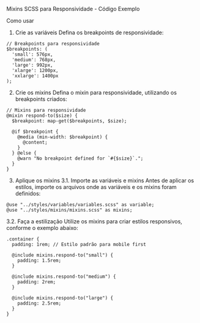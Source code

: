 Mixins SCSS para Responsividade - Código Exemplo

Como usar
1. Crie as variáveis
Defina os breakpoints de responsividade:
```
// Breakpoints para responsividade
$breakpoints: (
  'small': 576px,
  'medium': 768px,
  'large': 992px,
  'xlarge': 1200px,
  'xxlarge': 1400px
);
```


2. Crie os mixins
Defina o mixin para responsividade, utilizando os breakpoints criados:

```
// Mixins para responsividade
@mixin respond-to($size) {
  $breakpoint: map-get($breakpoints, $size);

  @if $breakpoint {
    @media (min-width: $breakpoint) {
      @content;
    }
  } @else {
    @warn "No breakpoint defined for `#{$size}`.";
  }
}
```


3. Aplique os mixins
3.1. Importe as variáveis e mixins
Antes de aplicar os estilos, importe os arquivos onde as variáveis e os mixins foram definidos:
```
@use "../styles/variables/variables.scss" as variable;
@use "../styles/mixins/mixins.scss" as mixins;
```

3.2. Faça a estilização
Utilize os mixins para criar estilos responsivos, conforme o exemplo abaixo:
```
.container {
  padding: 1rem; // Estilo padrão para mobile first

  @include mixins.respond-to("small") {
    padding: 1.5rem;
  }

  @include mixins.respond-to("medium") {
    padding: 2rem;
  }

  @include mixins.respond-to("large") {
    padding: 2.5rem;
  }
}
```
